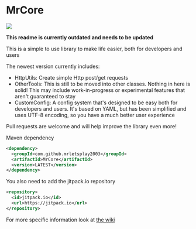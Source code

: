# MrCore
[![](https://jitpack.io/v/MrLetsplay2003/MrCore.svg)](https://jitpack.io/#MrLetsplay2003/MrCore)

**This readme is currently outdated and needs to be updated**

This is a simple to use library to make life easier, both for developers and users

The newest version currently includes:
- HttpUtils: Create simple Http post/get requests
- OtherTools: This is still to be moved into other classes. Nothing in here is solid! This may include work-in-progress or experimental features that aren't guaranteed to stay
- CustomConfig: A config system that's designed to be easy both for developers and users. It's based on YAML, but has been simplified and uses UTF-8 encoding, so you have a much better user experience

Pull requests are welcome and will help improve the library even more!

Maven dependency
```xml
<dependency>
  <groupId>com.github.mrletsplay2003</groupId>
  <artifactId>MrCore</artifactId>
  <version>LATEST</version>
</dependency>
```

You also need to add the jitpack.io repository
```xml
<repository>
  <id>jitpack.io</id>
  <url>https://jitpack.io</url>
</repository>
```

For more specific information look at [the wiki](https://github.com/MrLetsplay2003/MrCore/wiki)
